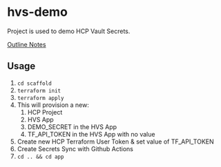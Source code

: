 # hvs-demo

Project is used to demo HCP Vault Secrets.

[Outline Notes](https://www.notion.so/hashicorp/HVS-Secrets-Sync-Demo-Outline-fa7b53acf6b244788bf2e1df0fbdda7c)

## Usage
1. ```cd scaffold```
2. ```terraform init```
3. ```terraform apply```
4. This will provision a new:
      1. HCP Project
      2. HVS App
      3. DEMO_SECRET in the HVS App
      4. TF_API_TOKEN in the HVS App with no value
5. Create new HCP Terraform User Token & set value of TF_API_TOKEN
4. Create Secrets Sync with Github Actions
5. ```cd .. && cd app```
